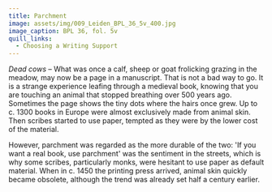 ```yaml
---
title: Parchment
image: assets/img/009_Leiden_BPL_36_5v_400.jpg
image_caption: BPL 36, fol. 5v
quill_links:
  - Choosing a Writing Support
---
```


*Dead cows* –
What was once a calf, sheep or goat frolicking grazing in the meadow,
may now be a page in a manuscript. That is not a bad way to go. It is a
strange experience leafing through a medieval book, knowing that you are
touching an animal that stopped breathing over 500 years ago. Sometimes
the page shows the tiny dots where the hairs once grew. Up to c. 1300
books in Europe were almost exclusively made from animal skin. Then
scribes started to use paper, tempted as they were by the lower cost of
the material.

However, parchment was regarded as the more durable of the two: 'If you
want a real book, use parchment' was the sentiment in the streets,
which is why some scribes, particularly monks, were hesitant to use
paper as default material. When in c. 1450 the printing press arrived,
animal skin quickly became obsolete, although the trend was already set
half a century earlier.
